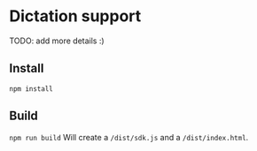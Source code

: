 # Dictation support

TODO: add more details :)

## Install
`npm install`

## Build
`npm run build`
Will create a `/dist/sdk.js` and a `/dist/index.html`. 